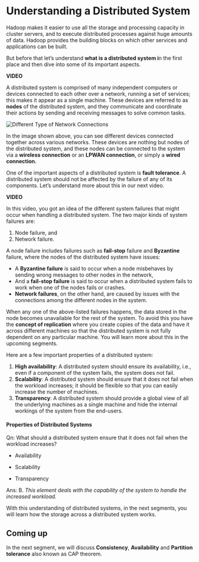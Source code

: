 # Understanding a Distributed System

Hadoop makes it easier to use all the storage and processing capacity in cluster servers, and to execute distributed processes against huge amounts of data. Hadoop provides the building blocks on which other services and applications can be built.

But before that let’s understand **what is a distributed system i**n the first place and then dive into some of its important aspects.

**VIDEO**

A distributed system is comprised of many independent computers or devices connected to each other over a network, running a set of services; this makes it appear as a single machine. These devices are referred to as **nodes** of the distributed system, and they communicate and coordinate their actions by sending and receiving messages to solve common tasks.

![Different Type of Network Connections](https://i.ibb.co/0r2h3mz/Different-Type-of-Network-Connections.jpg)

In the image shown above, you can see different devices connected together across various networks. These devices are nothing but nodes of the distributed system, and these nodes can be connected to the system via a **wireless connection** or an **LPWAN connection**, or simply a **wired connection.**

One of the important aspects of a distributed system is **fault tolerance**. A distributed system should not be affected by the failure of any of its components. Let’s understand more about this in our next video.

**VIDEO**

In this video, you got an idea of the different system failures that might occur when handling a distributed system. The two major kinds of system failures are:

1. Node failure, and
2. Network failure.

A node failure includes failures such as **fail-stop** failure and **Byzantine** failure, where the nodes of the distributed system have issues:

- A **Byzantine failure** is said to occur when a node misbehaves by sending wrong messages to other nodes in the network,
- And a **fail-stop failure** is said to occur when a distributed system fails to work when one of the nodes fails or crashes.
- **Network failures**, on the other hand, are caused by issues with the connections among the different nodes in the system.

When any one of the above-listed failures happens, the data stored in the node becomes unavailable for the rest of the system. To avoid this you have the **concept of replication** where you create copies of the data and have it across different machines so that the distributed system is not fully dependent on any particular machine. You will learn more about this in the upcoming segments.

Here are a few important properties of a distributed system:

1. **High availability**: A distributed system should ensure its availability, i.e., even if a component of the system fails, the system does not fail.
2. **Scalability**: A distributed system should ensure that it does not fail when the workload increases; it should be flexible so that you can easily increase the number of machines.
3. **Transparency**: A distributed system should provide a global view of all the underlying machines as a single machine and hide the internal workings of the system from the end-users.

#### Properties of Distributed Systems

Qn: What should a distributed system ensure that it does not fail when the workload increases?

- Availability

- Scalability

- Transparency

Ans: B. *This element deals with the capability of the system to handle the increased workload.*

With this understanding of distributed systems, in the next segments, you will learn how the storage across a distributed system works.

## Coming up

In the next segment, we will discuss **Consistency**, **Availability** and **Partition tolerance** also known as CAP theorem.
